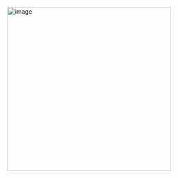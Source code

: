 <img width="383" alt="image" src="https://github.com/CTlanston/Bigdata/assets/115934184/42c803f0-2cc2-4435-b97c-7052cb156591">
